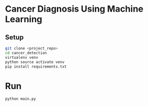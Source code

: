 # Cancer Diagnosis Using Machine Learning

## Setup

```bash
git clone <project_repo>
cd cancer_detection
virtualenv venv
python source activate venv
pip install requirements.txt
```

# Run

```bash
python main.py
```
